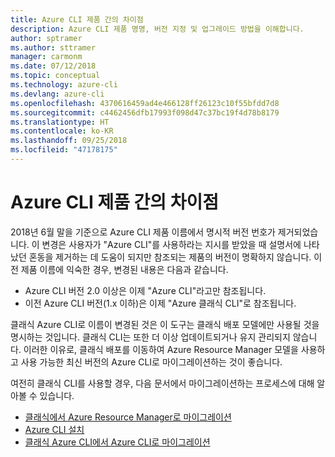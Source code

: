 ```yaml
---
title: Azure CLI 제품 간의 차이점
description: Azure CLI 제품 명명, 버전 지정 및 업그레이드 방법을 이해합니다.
author: sptramer
ms.author: sttramer
manager: carmonm
ms.date: 07/12/2018
ms.topic: conceptual
ms.technology: azure-cli
ms.devlang: azure-cli
ms.openlocfilehash: 4370616459ad4e466128ff26123c10f55bfdd7d8
ms.sourcegitcommit: c4462456dfb17993f098d47c37bc19f4d78b8179
ms.translationtype: HT
ms.contentlocale: ko-KR
ms.lasthandoff: 09/25/2018
ms.locfileid: "47178175"
---
```

# <a name="differences-between-azure-cli-products"></a>Azure CLI 제품 간의 차이점

2018년 6월 말을 기준으로 Azure CLI 제품 이름에서 명시적 버전 번호가 제거되었습니다. 이 변경은 사용자가 "Azure CLI"를 사용하라는 지시를 받았을 때 설명서에 나타났던 혼동을 제거하는 데 도움이 되지만 참조되는 제품의 버전이 명확하지 않습니다. 이전 제품 이름에 익숙한 경우, 변경된 내용은 다음과 같습니다.

* Azure CLI 버전 2.0 이상은 이제 "Azure CLI"라고만 참조됩니다.
* 이전 Azure CLI 버전(1.x 이하)은 이제 "Azure 클래식 CLI"로 참조됩니다.

클래식 Azure CLI로 이름이 변경된 것은 이 도구는 클래식 배포 모델에만 사용될 것을 명시하는 것입니다. 클래식 CLI는 또한 더 이상 업데이트되거나 유지 관리되지 않습니다. 이러한 이유로, 클래식 배포를 이동하여 Azure Resource Manager 모델을 사용하고 사용 가능한 최신 버전의 Azure CLI로 마이그레이션하는 것이 좋습니다.

여전히 클래식 CLI를 사용할 경우, 다음 문서에서 마이그레이션하는 프로세스에 대해 알아볼 수 있습니다.

* [클래식에서 Azure Resource Manager로 마이그레이션](/azure/virtual-machines/linux/migration-classic-resource-manager-overview)
* [Azure CLI 설치](install-azure-cli.md)
* [클래식 Azure CLI에서 Azure CLI로 마이그레이션](https://github.com/Azure/azure-cli/blob/dev/doc/classic_cli_migration.md)
